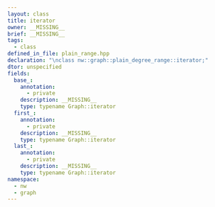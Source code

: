 ```yaml
---
layout: class
title: iterator
owner: __MISSING__
brief: __MISSING__
tags:
  - class
defined_in_file: plain_range.hpp
declaration: "\nclass nw::graph::plain_degree_range::iterator;"
dtor: unspecified
fields:
  base_:
    annotation:
      - private
    description: __MISSING__
    type: typename Graph::iterator
  first_:
    annotation:
      - private
    description: __MISSING__
    type: typename Graph::iterator
  last_:
    annotation:
      - private
    description: __MISSING__
    type: typename Graph::iterator
namespace:
  - nw
  - graph
---
```

